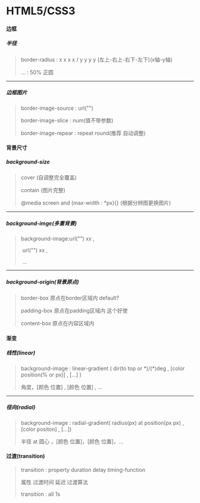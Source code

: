 # HTML5/CSS3

#### 边框



##### 半径

> border-radius : x x x x / y y y y (左上-右上-右下-左下)(x轴-y轴)
>
> ... : 50%	正圆



---



#####  边框图片

> border-image-source : url("")
>
> border-image-slice : num(值不带参数)
>
> border-image-repear : repeat round(推荐 自动调整)





#### 背景尺寸



##### background-size

> cover	(自调整完全覆盖) 
>
> contain	(图片完整)
>
> @media screen and (max-width : \*px){}	(根据分辨图更换图片)



---



##### background-imge(多重背景)

> background-image:url("") xx , 
>
> ​				url("") xx , 
>
> ​				...



---



##### background-origin(背景原点)

> border-box	原点在border区域内	default?
>
> padding-box	原点在padding区域内	这个好使
>
> content-box	原点在内容区域内





#### 渐变



##### 线性(linear)

> background-image : linear-gradient ( dir(to top or \*)/(\*)deg  ,  [color  position(% or px)] , [...] )
>
> 角度，[颜色 位置] , [颜色 位置] ,  ...



---



##### 径向(radial)

> background-image : radial-gradient( radius(px)  at  position(px px)  ,  [color positon] , [...])
>
> 半径 at 圆心 ，[颜色 位置]，[颜色 位置]，...





#### 过渡(transition)



> transition : property duration delay timing-function
>
> 属性  过渡时间  延迟  过渡算法
>
> transition : all 1s



